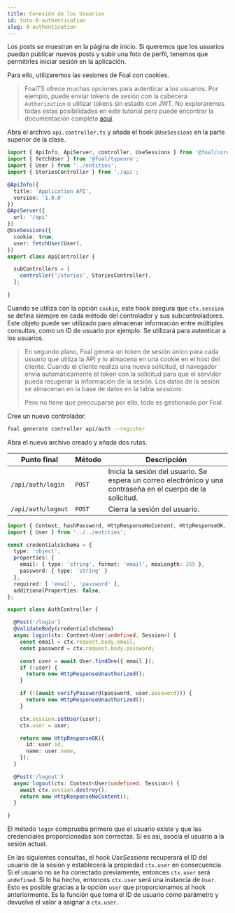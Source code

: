 ```yaml
---
title: Conexión de los Usuarios
id: tuto-8-authentication
slug: 8-authentication
---
```


Los posts se muestran en la página de inicio. Si queremos que los usuarios puedan publicar nuevos posts y subir una foto de perfil, tenemos que permitirles iniciar sesión en la aplicación.

Para ello, utilizaremos las sesiones de Foal con cookies.

> FoalTS ofrece muchas opciones para autenticar a los usuarios. Por ejemplo, puede enviar tokens de sesión con la cabecera `Authorization` o utilizar tokens sin estado con JWT. No exploraremos todas estas posibilidades en este tutorial pero puede encontrar la documentación completa [aquí](../../authentication-and-access-control/quick-start.md).

Abra el archivo `api.controller.ts` y añada el hook `@UseSessions` en la parte superior de la clase.

```typescript
import { ApiInfo, ApiServer, controller, UseSessions } from '@foal/core';
import { fetchUser } from '@foal/typeorm';
import { User } from '../entities';
import { StoriesController } from './api';

@ApiInfo({
  title: 'Application API',
  version: '1.0.0'
})
@ApiServer({
  url: '/api'
})
@UseSessions({
  cookie: true,
  user: fetchUser(User),
})
export class ApiController {

  subControllers = [
    controller('/stories', StoriesController),
  ];

}

```

Cuando se utiliza con la opción `cookie`, este hook asegura que `ctx.session` se defina siempre en cada método del controlador y sus subcontroladores. Este objeto puede ser utilizado para almacenar información entre múltiples consultas, como un ID de usuario por ejemplo. Se utilizará para autenticar a los usuarios.

> En segundo plano, Foal genera un token de sesión único para cada usuario que utiliza la API y lo almacena en una cookie en el host del cliente. Cuando el cliente realiza una nueva solicitud, el navegador envía automáticamente el token con la solicitud para que el servidor pueda recuperar la información de la sesión. Los datos de la sesión se almacenan en la base de datos en la tabla *sessions*.
>
> Pero no tiene que preocuparse por ello, todo es gestionado por Foal.

Cree un nuevo controlador.

```bash
foal generate controller api/auth --register
```

Abra el nuevo archivo creado y añada dos rutas.

| Punto final | Método | Descripción |
| --- | --- | --- |
| `/api/auth/login` | `POST` | Inicia la sesión del usuario. Se espera un correo electrónico y una contraseña en el cuerpo de la solicitud. |
| `/api/auth/logout` | `POST` | Cierra la sesión del usuario. |

```typescript
import { Context, hashPassword, HttpResponseNoContent, HttpResponseOK, HttpResponseUnauthorized, Post, Session, ValidateBody, verifyPassword } from '@foal/core';
import { User } from '../../entities';

const credentialsSchema = {
  type: 'object',
  properties: {
    email: { type: 'string', format: 'email', maxLength: 255 },
    password: { type: 'string' }
  },
  required: [ 'email', 'password' ],
  additionalProperties: false,
};

export class AuthController {

  @Post('/login')
  @ValidateBody(credentialsSchema)
  async login(ctx: Context<User|undefined, Session>) {
    const email = ctx.request.body.email;
    const password = ctx.request.body.password;

    const user = await User.findOne({ email });
    if (!user) {
      return new HttpResponseUnauthorized();
    }

    if (!(await verifyPassword(password, user.password))) {
      return new HttpResponseUnauthorized();
    }

    ctx.session.setUser(user);
    ctx.user = user;

    return new HttpResponseOK({
      id: user.id,
      name: user.name,
    });
  }

  @Post('/logout')
  async logout(ctx: Context<User|undefined, Session>) {
    await ctx.session.destroy();
    return new HttpResponseNoContent();
  }

}

```

El método `login` comprueba primero que el usuario existe y que las credenciales proporcionadas son correctas. Si es así, asocia el usuario a la sesión actual.

En las siguientes consultas, el hook *UseSessions* recuperará el ID del usuario de la sesión y establecerá la propiedad `ctx.user` en consecuencia. Si el usuario no se ha conectado previamente, entonces `ctx.user` será `undefined`. Si lo ha hecho, entonces `ctx.user` será una instancia de `User`. Esto es posible gracias a la opción `user` que proporcionamos al hook anteriormente. Es la función que toma el ID de usuario como parámetro y devuelve el valor a asignar a `ctx.user`.

